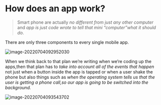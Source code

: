 # How does an app work?

>   Smart phone are actually *no different from just any other computer* and *app is just code wrote to tell that mini “computer”what it should do*. 

There are only three components to every single mobile app.

![image-20220704092952030](https://wwt13-images-1305051431.cos.ap-beijing.myqcloud.com/img/image-20220704092952030.png)

When we think back to that plan we’re writing when we’re coding up the apps,then that plan has to *take into account all of the events that happen* not just when a button inside the app is tapped or when a user shake the phone but also things such as *when the operating system tells us that the user is getting a phone call,so our app is going to be switched into the background.*

![image-20220704093543702](C:\Users\12704\AppData\Roaming\Typora\typora-user-images\image-20220704093543702.png)
